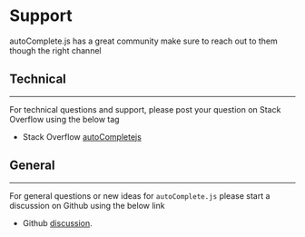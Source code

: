 # Support
autoComplete.js has a great community make sure to reach out to them though the right channel

## Technical

***

For technical questions and support, please post your question on Stack Overflow using the below tag

- Stack Overflow [autoCompletejs][stackOverflow]
<!-- - Github [issues][issues] -->


## General

***

For general questions or new ideas for `autoComplete.js` please start a discussion on Github using the below link

- Github [discussion].

<!-- section links -->

[stackOverflow]: https://stackoverflow.com/questions/tagged/autoCompletejs

[discussion]: https://github.com/TarekRaafat/autoComplete.js/discussions